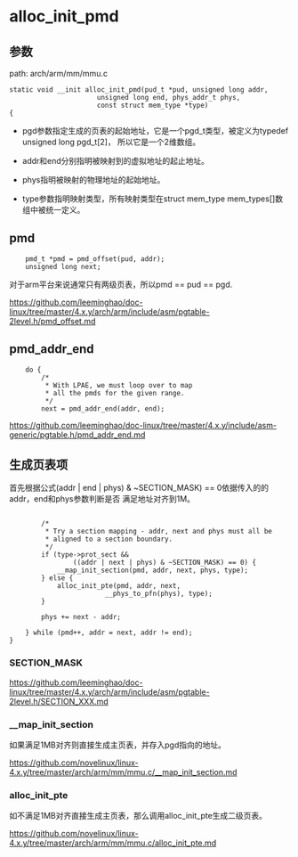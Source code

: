 alloc_init_pmd
========================================

参数
----------------------------------------

path: arch/arm/mm/mmu.c
```
static void __init alloc_init_pmd(pud_t *pud, unsigned long addr,
                      unsigned long end, phys_addr_t phys,
                      const struct mem_type *type)
{
```

* pgd参数指定生成的页表的起始地址，它是一个pgd_t类型，被定义为typedef unsigned long pgd_t[2]，
  所以它是一个2维数组。

* addr和end分别指明被映射到的虚拟地址的起止地址。

* phys指明被映射的物理地址的起始地址。

* type参数指明映射类型，所有映射类型在struct mem_type mem_types[]数组中被统一定义。

pmd
----------------------------------------

```
    pmd_t *pmd = pmd_offset(pud, addr);
    unsigned long next;
```

对于arm平台来说通常只有两级页表，所以pmd == pud == pgd.

https://github.com/leeminghao/doc-linux/tree/master/4.x.y/arch/arm/include/asm/pgtable-2level.h/pmd_offset.md

pmd_addr_end
----------------------------------------

```
    do {
        /*
         * With LPAE, we must loop over to map
         * all the pmds for the given range.
         */
        next = pmd_addr_end(addr, end);
```

https://github.com/leeminghao/doc-linux/tree/master/4.x.y/include/asm-generic/pgtable.h/pmd_addr_end.md

生成页表项
----------------------------------------

首先根据公式(addr | end | phys) & ~SECTION_MASK) == 0依据传入的的addr，end和phys参数判断是否
满足地址对齐到1M。

```

        /*
         * Try a section mapping - addr, next and phys must all be
         * aligned to a section boundary.
         */
        if (type->prot_sect &&
                ((addr | next | phys) & ~SECTION_MASK) == 0) {
            __map_init_section(pmd, addr, next, phys, type);
        } else {
            alloc_init_pte(pmd, addr, next,
                        __phys_to_pfn(phys), type);
        }

        phys += next - addr;

    } while (pmd++, addr = next, addr != end);
}
```

### SECTION_MASK

https://github.com/leeminghao/doc-linux/tree/master/4.x.y/arch/arm/include/asm/pgtable-2level.h/SECTION_XXX.md

### __map_init_section

如果满足1MB对齐则直接生成主页表，并存入pgd指向的地址。

https://github.com/novelinux/linux-4.x.y/tree/master/arch/arm/mm/mmu.c/__map_init_section.md

### alloc_init_pte

如不满足1MB对齐直接生成主页表，那么调用alloc_init_pte生成二级页表。

https://github.com/novelinux/linux-4.x.y/tree/master/arch/arm/mm/mmu.c/alloc_init_pte.md
